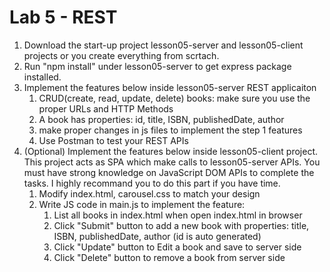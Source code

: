 # Lab 5 - REST
1. Download the start-up project lesson05-server and lesson05-client projects
    or you create everything from scrtach.
2. Run "npm install" under lesson05-server to get express package installed.
3. Implement the features below inside lesson05-server REST applicaiton
    1. CRUD(create, read, update, delete) books: make sure you use the proper URLs and HTTP Methods 
    2. A book has properties: id, title, ISBN, publishedDate, author
    3. make proper changes in js files to implement the step 1 features
    4. Use Postman to test your REST APIs
4. (Optional) Implement the features below inside lesson05-client project. This project acts as SPA which make calls to lesson05-server APIs. You must have strong knowledge on JavaScript DOM APIs to complete the tasks. I highly recommand you to do this part if you have time.
    1. Modify index.html, carousel.css to match your design
    2. Write JS code in main.js to implement the feature:
        1. List all books in index.html when open index.html in browser
        2. Click "Submit" button to add a new book with properties: title, ISBN, publishedDate, author (id is auto generated)
        3. Click "Update" button to Edit a book and save to server side
        4. Click "Delete" button to remove a book from server side
